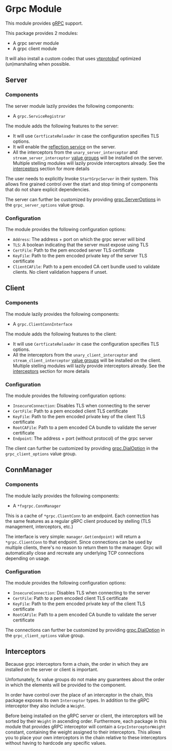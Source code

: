 # Grpc Module

This module provides [gRPC](https://pkg.go.dev/google.golang.org/grpc) support.

This package provides 2 modules:

* A grpc server module
* A grpc client module

It will also install a custom codec that uses [vtprotobuf](https://github.com/planetscale/vtprotobuf)
optimized (un)marshaling when possible.

## Server

### Components 
The server module lazily provides the following components:

* A `grpc.ServiceRegistrar`

The module adds the following features to the server:

* It will use `CertficateReloader` in case the configuration specifies TLS options.
* It will enable the [reflection service](https://pkg.go.dev/google.golang.org/grpc/reflection) on the server.
* All the interceptors from the `unary_server_interceptor` and `stream_server_interceptor` [value groups](https://uber-go.github.io/fx/value-groups/) will be installed on the server.
  Multiple stelling modules will lazily provide interceptors already.
  See the [interceptors](./interceptors) section for more details

The user needs to explicitly Invoke `StartGrpcServer` in their system. This allows fine grained control over the start and stop timing of components that do not share explicit dependencies.

The server can further be customized by providing [grpc.ServerOptions](https://pkg.go.dev/google.golang.org/grpc#ServerOption) in the `grpc_server_options` value group.

### Configuration
The module provides the following configuration options:

* `Address`: The address + port on which the grpc server will bind
* `TLS`: A boolean indicating that the server must expose using TLS
* `CertFile`: Path to the pem encoded server TLS certificate
* `KeyFile`: Path to the pem encoded private key of the server TLS certificate
* `ClientCAFile`: Path to a pem encoded CA cert bundle used to validate clients. No client validation happens if unset.

## Client

### Components 
The module lazily provides the following components:

* A `grpc.ClientConnInterface`

The module adds the following features to the client:

* It will use `CertficateReloader` in case the configuration specifies TLS options.
* All the interceptors from the `unary_client_interceptor` and `stream_client_interceptor` [value groups](https://uber-go.github.io/fx/value-groups/) will be installed on the client.
  Multiple stelling modules will lazily provide interceptors already.
  See the [interceptors](./interceptors) section for more details

### Configuration
The module provides the following configuration options:

* `InsecureConnection`: Disables TLS when connecting to the server
* `CertFile`: Path to a pem encoded client TLS certificate
* `KeyFile`: Path to the pem encoded private key of the client TLS certificate
* `RootCAFile`: Path to a pem encoded CA bundle to validate the server certificate
* `Endpoint`: The address + port (without protocol) of the grpc server

The client can further be customized by providing [grpc.DialOption](https://pkg.go.dev/google.golang.org/grpc#DialOption) in the `grpc_client_options` value group.

## ConnManager

### Components
The module lazily provides the following components:

* A `*fxgrpc.ConnManager`

This is a cache of `*grpc.ClientConn` to an endpoint.
Each connection has the same features as a regular gRPC client produced by stelling (TLS management, interceptors, etc.)

The interface is very simple: `manager.Get(endpoint)` will return a `*grpc.ClientConn` to that endpoint.
Since connections can be used by multiple clients, there's no reason to return them to the manager.
Grpc will automatically close and recreate any underlying TCP connections depending on usage.

### Configuration
The module provides the following configuration options:

* `InsecureConnection`: Disables TLS when connecting to the server
* `CertFile`: Path to a pem encoded client TLS certificate
* `KeyFile`: Path to the pem encoded private key of the client TLS certificate
* `RootCAFile`: Path to a pem encoded CA bundle to validate the server certificate

The connections can further be customized by providing [grpc.DialOption](https://pkg.go.dev/google.golang.org/grpc#DialOption) in the `grpc_client_options` value group.

## Interceptors
Because grpc interceptors form a chain, the order in which they are installed on the server or client is important.

Unfortunately, fx value groups do not make any guarantees about the order in which the elements will be provided to the component.

In order have control over the place of an interceptor in the chain, this package exposes its own `Interceptor` types.
In addition to the gRPC interceptor they also include a `Weight`.

Before being installed on the gRPC server or client, the interceptors will be sorted by their `Weight` in ascending order.
Furthermore, each package in this module that provides gRPC interceptor will contain a `GrpcInterceptorWeight` constant, containing the weight assigned
to their interceptors. This allows you to place your own interceptors in the chain relative to these interceptors without having to hardcode any specific values.

